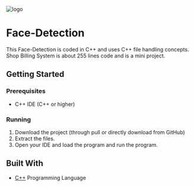 

![logo](https://github.com/mumal885/Face-Detection/blob/main/fc.jpg)
# Face-Detection
This Face-Detection is coded in C++ and uses C++ file handling concepts.
Shop Billing System is about 255 lines code and is a mini project.

## Getting Started

### Prerequisites

* C++ IDE (C++ or higher)

### Running

1. Download the project (through pull or directly download from GitHub)
2. Extract the files.
3. Open your IDE and load the program and run the program.

## Built With

* [C++](https://www.geeksforgeeks.org/c-plus-plus/)  Programming Language 
